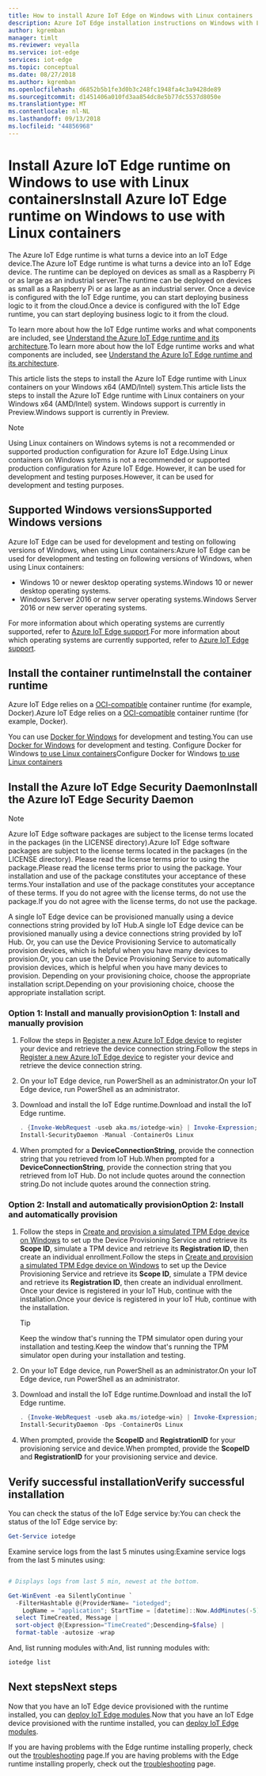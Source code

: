 ```yaml
---
title: How to install Azure IoT Edge on Windows with Linux containers | Microsoft Docs
description: Azure IoT Edge installation instructions on Windows with Linux containers
author: kgremban
manager: timlt
ms.reviewer: veyalla
ms.service: iot-edge
services: iot-edge
ms.topic: conceptual
ms.date: 08/27/2018
ms.author: kgremban
ms.openlocfilehash: d6852b5b1fe3d0b3c248fc1948fa4c3a9428de89
ms.sourcegitcommit: d1451406a010fd3aa854dc8e5b77dc5537d8050e
ms.translationtype: MT
ms.contentlocale: nl-NL
ms.lasthandoff: 09/13/2018
ms.locfileid: "44856968"
---
```

# <a name="install-azure-iot-edge-runtime-on-windows-to-use-with-linux-containers"></a><span data-ttu-id="480bb-103">Install Azure IoT Edge runtime on Windows to use with Linux containers</span><span class="sxs-lookup"><span data-stu-id="480bb-103">Install Azure IoT Edge runtime on Windows to use with Linux containers</span></span>

<span data-ttu-id="480bb-104">The Azure IoT Edge runtime is what turns a device into an IoT Edge device.</span><span class="sxs-lookup"><span data-stu-id="480bb-104">The Azure IoT Edge runtime is what turns a device into an IoT Edge device.</span></span> <span data-ttu-id="480bb-105">The runtime can be deployed on devices as small as a Raspberry Pi or as large as an industrial server.</span><span class="sxs-lookup"><span data-stu-id="480bb-105">The runtime can be deployed on devices as small as a Raspberry Pi or as large as an industrial server.</span></span> <span data-ttu-id="480bb-106">Once a device is configured with the IoT Edge runtime, you can start deploying business logic to it from the cloud.</span><span class="sxs-lookup"><span data-stu-id="480bb-106">Once a device is configured with the IoT Edge runtime, you can start deploying business logic to it from the cloud.</span></span> 

<span data-ttu-id="480bb-107">To learn more about how the IoT Edge runtime works and what components are included, see [Understand the Azure IoT Edge runtime and its architecture](iot-edge-runtime.md).</span><span class="sxs-lookup"><span data-stu-id="480bb-107">To learn more about how the IoT Edge runtime works and what components are included, see [Understand the Azure IoT Edge runtime and its architecture](iot-edge-runtime.md).</span></span>

<span data-ttu-id="480bb-108">This article lists the steps to install the Azure IoT Edge runtime with Linux containers on your Windows x64 (AMD/Intel) system.</span><span class="sxs-lookup"><span data-stu-id="480bb-108">This article lists the steps to install the Azure IoT Edge runtime with Linux containers on your Windows x64 (AMD/Intel) system.</span></span> <span data-ttu-id="480bb-109">Windows support is currently in Preview.</span><span class="sxs-lookup"><span data-stu-id="480bb-109">Windows support is currently in Preview.</span></span>

>[!NOTE]
<span data-ttu-id="480bb-110">Using Linux containers on Windows sytems is not a recommended or supported production configuration for Azure IoT Edge.</span><span class="sxs-lookup"><span data-stu-id="480bb-110">Using Linux containers on Windows sytems is not a recommended or supported production configuration for Azure IoT Edge.</span></span> <span data-ttu-id="480bb-111">However, it can be used for development and testing purposes.</span><span class="sxs-lookup"><span data-stu-id="480bb-111">However, it can be used for development and testing purposes.</span></span>

## <a name="supported-windows-versions"></a><span data-ttu-id="480bb-112">Supported Windows versions</span><span class="sxs-lookup"><span data-stu-id="480bb-112">Supported Windows versions</span></span>
<span data-ttu-id="480bb-113">Azure IoT Edge can be used for development and testing on following versions of Windows, when using Linux containers:</span><span class="sxs-lookup"><span data-stu-id="480bb-113">Azure IoT Edge can be used for development and testing on following versions of Windows, when using Linux containers:</span></span>
  * <span data-ttu-id="480bb-114">Windows 10 or newer desktop operating systems.</span><span class="sxs-lookup"><span data-stu-id="480bb-114">Windows 10 or newer desktop operating systems.</span></span>
  * <span data-ttu-id="480bb-115">Windows Server 2016 or new server operating systems.</span><span class="sxs-lookup"><span data-stu-id="480bb-115">Windows Server 2016 or new server operating systems.</span></span>

<span data-ttu-id="480bb-116">For more information about which operating systems are currently supported, refer to [Azure IoT Edge support](support.md#operating-systems).</span><span class="sxs-lookup"><span data-stu-id="480bb-116">For more information about which operating systems are currently supported, refer to [Azure IoT Edge support](support.md#operating-systems).</span></span> 

## <a name="install-the-container-runtime"></a><span data-ttu-id="480bb-117">Install the container runtime</span><span class="sxs-lookup"><span data-stu-id="480bb-117">Install the container runtime</span></span> 

<span data-ttu-id="480bb-118">Azure IoT Edge relies on a [OCI-compatible][lnk-oci] container runtime (for example, Docker).</span><span class="sxs-lookup"><span data-stu-id="480bb-118">Azure IoT Edge relies on a [OCI-compatible][lnk-oci] container runtime (for example, Docker).</span></span> 

<span data-ttu-id="480bb-119">You can use [Docker for Windows][lnk-docker-for-windows] for development and testing.</span><span class="sxs-lookup"><span data-stu-id="480bb-119">You can use [Docker for Windows][lnk-docker-for-windows] for development and testing.</span></span> <span data-ttu-id="480bb-120">Configure Docker for Windows [to use Linux containers][lnk-docker-config]</span><span class="sxs-lookup"><span data-stu-id="480bb-120">Configure Docker for Windows [to use Linux containers][lnk-docker-config]</span></span>

## <a name="install-the-azure-iot-edge-security-daemon"></a><span data-ttu-id="480bb-121">Install the Azure IoT Edge Security Daemon</span><span class="sxs-lookup"><span data-stu-id="480bb-121">Install the Azure IoT Edge Security Daemon</span></span>

>[!NOTE]
><span data-ttu-id="480bb-122">Azure IoT Edge software packages are subject to the license terms located in the packages (in the LICENSE directory).</span><span class="sxs-lookup"><span data-stu-id="480bb-122">Azure IoT Edge software packages are subject to the license terms located in the packages (in the LICENSE directory).</span></span> <span data-ttu-id="480bb-123">Please read the license terms prior to using the package.</span><span class="sxs-lookup"><span data-stu-id="480bb-123">Please read the license terms prior to using the package.</span></span> <span data-ttu-id="480bb-124">Your installation and use of the package constitutes your acceptance of these terms.</span><span class="sxs-lookup"><span data-stu-id="480bb-124">Your installation and use of the package constitutes your acceptance of these terms.</span></span> <span data-ttu-id="480bb-125">If you do not agree with the license terms, do not use the package.</span><span class="sxs-lookup"><span data-stu-id="480bb-125">If you do not agree with the license terms, do not use the package.</span></span>

<span data-ttu-id="480bb-126">A single IoT Edge device can be provisioned manually using a device connections string provided by IoT Hub.</span><span class="sxs-lookup"><span data-stu-id="480bb-126">A single IoT Edge device can be provisioned manually using a device connections string provided by IoT Hub.</span></span> <span data-ttu-id="480bb-127">Or, you can use the Device Provisioning Service to automatically provision devices, which is helpful when you have many devices to provision.</span><span class="sxs-lookup"><span data-stu-id="480bb-127">Or, you can use the Device Provisioning Service to automatically provision devices, which is helpful when you have many devices to provision.</span></span> <span data-ttu-id="480bb-128">Depending on your provisioning choice, choose the appropriate installation script.</span><span class="sxs-lookup"><span data-stu-id="480bb-128">Depending on your provisioning choice, choose the appropriate installation script.</span></span> 

### <a name="option-1-install-and-manually-provision"></a><span data-ttu-id="480bb-129">Option 1: Install and manually provision</span><span class="sxs-lookup"><span data-stu-id="480bb-129">Option 1: Install and manually provision</span></span>

1. <span data-ttu-id="480bb-130">Follow the steps in [Register a new Azure IoT Edge device][lnk-dcs] to register your device and retrieve the device connection string.</span><span class="sxs-lookup"><span data-stu-id="480bb-130">Follow the steps in [Register a new Azure IoT Edge device][lnk-dcs] to register your device and retrieve the device connection string.</span></span> 

2. <span data-ttu-id="480bb-131">On your IoT Edge device, run PowerShell as an administrator.</span><span class="sxs-lookup"><span data-stu-id="480bb-131">On your IoT Edge device, run PowerShell as an administrator.</span></span> 

3. <span data-ttu-id="480bb-132">Download and install the IoT Edge runtime.</span><span class="sxs-lookup"><span data-stu-id="480bb-132">Download and install the IoT Edge runtime.</span></span> 

   ```powershell
   . {Invoke-WebRequest -useb aka.ms/iotedge-win} | Invoke-Expression; `
   Install-SecurityDaemon -Manual -ContainerOs Linux
   ```

4. <span data-ttu-id="480bb-133">When prompted for a **DeviceConnectionString**, provide the connection string that you retrieved from IoT Hub.</span><span class="sxs-lookup"><span data-stu-id="480bb-133">When prompted for a **DeviceConnectionString**, provide the connection string that you retrieved from IoT Hub.</span></span> <span data-ttu-id="480bb-134">Do not include quotes around the connection string.</span><span class="sxs-lookup"><span data-stu-id="480bb-134">Do not include quotes around the connection string.</span></span> 

### <a name="option-2-install-and-automatically-provision"></a><span data-ttu-id="480bb-135">Option 2: Install and automatically provision</span><span class="sxs-lookup"><span data-stu-id="480bb-135">Option 2: Install and automatically provision</span></span>

1. <span data-ttu-id="480bb-136">Follow the steps in [Create and provision a simulated TPM Edge device on Windows][lnk-dps] to set up the Device Provisioning Service and retrieve its **Scope ID**, simulate a TPM device and retrieve its **Registration ID**, then create an individual enrollment.</span><span class="sxs-lookup"><span data-stu-id="480bb-136">Follow the steps in [Create and provision a simulated TPM Edge device on Windows][lnk-dps] to set up the Device Provisioning Service and retrieve its **Scope ID**, simulate a TPM device and retrieve its **Registration ID**, then create an individual enrollment.</span></span> <span data-ttu-id="480bb-137">Once your device is registered in your IoT Hub, continue with the installation.</span><span class="sxs-lookup"><span data-stu-id="480bb-137">Once your device is registered in your IoT Hub, continue with the installation.</span></span>  

   >[!TIP]
   ><span data-ttu-id="480bb-138">Keep the window that's running the TPM simulator open during your installation and testing.</span><span class="sxs-lookup"><span data-stu-id="480bb-138">Keep the window that's running the TPM simulator open during your installation and testing.</span></span> 

2. <span data-ttu-id="480bb-139">On your IoT Edge device, run PowerShell as an administrator.</span><span class="sxs-lookup"><span data-stu-id="480bb-139">On your IoT Edge device, run PowerShell as an administrator.</span></span> 

3. <span data-ttu-id="480bb-140">Download and install the IoT Edge runtime.</span><span class="sxs-lookup"><span data-stu-id="480bb-140">Download and install the IoT Edge runtime.</span></span> 

   ```powershell
   . {Invoke-WebRequest -useb aka.ms/iotedge-win} | Invoke-Expression; `
   Install-SecurityDaemon -Dps -ContainerOs Linux
   ```

4. <span data-ttu-id="480bb-141">When prompted, provide the **ScopeID** and **RegistrationID** for your provisioning service and device.</span><span class="sxs-lookup"><span data-stu-id="480bb-141">When prompted, provide the **ScopeID** and **RegistrationID** for your provisioning service and device.</span></span>

## <a name="verify-successful-installation"></a><span data-ttu-id="480bb-142">Verify successful installation</span><span class="sxs-lookup"><span data-stu-id="480bb-142">Verify successful installation</span></span>

<span data-ttu-id="480bb-143">You can check the status of the IoT Edge service by:</span><span class="sxs-lookup"><span data-stu-id="480bb-143">You can check the status of the IoT Edge service by:</span></span> 

```powershell
Get-Service iotedge
```

<span data-ttu-id="480bb-144">Examine service logs from the last 5 minutes using:</span><span class="sxs-lookup"><span data-stu-id="480bb-144">Examine service logs from the last 5 minutes using:</span></span>

```powershell

# Displays logs from last 5 min, newest at the bottom.

Get-WinEvent -ea SilentlyContinue `
  -FilterHashtable @{ProviderName= "iotedged";
    LogName = "application"; StartTime = [datetime]::Now.AddMinutes(-5)} |
  select TimeCreated, Message |
  sort-object @{Expression="TimeCreated";Descending=$false} |
  format-table -autosize -wrap
```

<span data-ttu-id="480bb-145">And, list running modules with:</span><span class="sxs-lookup"><span data-stu-id="480bb-145">And, list running modules with:</span></span>

```powershell
iotedge list
```

## <a name="next-steps"></a><span data-ttu-id="480bb-146">Next steps</span><span class="sxs-lookup"><span data-stu-id="480bb-146">Next steps</span></span>

<span data-ttu-id="480bb-147">Now that you have an IoT Edge device provisioned with the runtime installed, you can [deploy IoT Edge modules][lnk-modules].</span><span class="sxs-lookup"><span data-stu-id="480bb-147">Now that you have an IoT Edge device provisioned with the runtime installed, you can [deploy IoT Edge modules][lnk-modules].</span></span>

<span data-ttu-id="480bb-148">If you are having problems with the Edge runtime installing properly, check out the [troubleshooting][lnk-trouble] page.</span><span class="sxs-lookup"><span data-stu-id="480bb-148">If you are having problems with the Edge runtime installing properly, check out the [troubleshooting][lnk-trouble] page.</span></span>


<!-- Images -->
[img-docker-nat]: ./media/how-to-install-iot-edge-windows-with-linux/dockernat.png

<!-- Links -->
[lnk-docker-config]: https://docs.docker.com/docker-for-windows/#switch-between-windows-and-linux-containers
[lnk-dcs]: how-to-register-device-portal.md
[lnk-dps]: how-to-auto-provision-simulated-device-windows.md
[lnk-oci]: https://www.opencontainers.org/
[lnk-moby]: https://mobyproject.org/
[lnk-trouble]: troubleshoot.md
[lnk-docker-for-windows]: https://www.docker.com/docker-windows
[lnk-modules]: how-to-deploy-modules-portal.md
